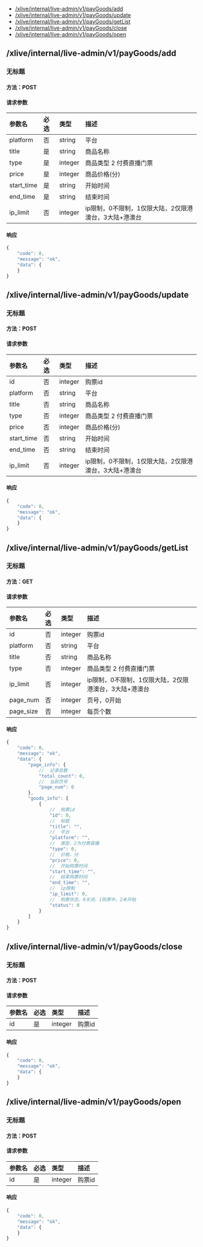 <!-- package=live.liveadmin.v1 -->
- [/xlive/internal/live-admin/v1/payGoods/add](#xliveinternallive-adminv1payGoodsadd) 
- [/xlive/internal/live-admin/v1/payGoods/update](#xliveinternallive-adminv1payGoodsupdate) 
- [/xlive/internal/live-admin/v1/payGoods/getList](#xliveinternallive-adminv1payGoodsgetList) 
- [/xlive/internal/live-admin/v1/payGoods/close](#xliveinternallive-adminv1payGoodsclose) 
- [/xlive/internal/live-admin/v1/payGoods/open](#xliveinternallive-adminv1payGoodsopen) 

## /xlive/internal/live-admin/v1/payGoods/add
### 无标题

#### 方法：POST

#### 请求参数

|参数名|必选|类型|描述|
|:---|:---|:---|:---|
|platform|否|string| 平台|
|title|是|string| 商品名称|
|type|是|integer| 商品类型 2 付费直播门票|
|price|是|integer| 商品价格(分)|
|start_time|是|string| 开始时间|
|end_time|是|string| 结束时间|
|ip_limit|否|integer| ip限制，0不限制，1仅限大陆，2仅限港澳台，3大陆+港澳台|

#### 响应

```javascript
{
    "code": 0,
    "message": "ok",
    "data": {
    }
}
```


## /xlive/internal/live-admin/v1/payGoods/update
### 无标题

#### 方法：POST

#### 请求参数

|参数名|必选|类型|描述|
|:---|:---|:---|:---|
|id|否|integer| 购票id|
|platform|否|string| 平台|
|title|否|string| 商品名称|
|type|否|integer| 商品类型 2 付费直播门票|
|price|否|integer| 商品价格(分)|
|start_time|否|string| 开始时间|
|end_time|否|string| 结束时间|
|ip_limit|否|integer| ip限制，0不限制，1仅限大陆，2仅限港澳台，3大陆+港澳台|

#### 响应

```javascript
{
    "code": 0,
    "message": "ok",
    "data": {
    }
}
```


## /xlive/internal/live-admin/v1/payGoods/getList
### 无标题

#### 方法：GET

#### 请求参数

|参数名|必选|类型|描述|
|:---|:---|:---|:---|
|id|否|integer| 购票id|
|platform|否|string| 平台|
|title|否|string| 商品名称|
|type|否|integer| 商品类型 2 付费直播门票|
|ip_limit|否|integer| ip限制，0不限制，1仅限大陆，2仅限港澳台，3大陆+港澳台|
|page_num|否|integer| 页号，0开始|
|page_size|否|integer| 每页个数|

#### 响应

```javascript
{
    "code": 0,
    "message": "ok",
    "data": {
        "page_info": {
            //  记录总数
            "total_count": 0,
            //  当前页号
            "page_num": 0
        },
        "goods_info": [
            {
                //  购票id
                "id": 0,
                //  标题
                "title": "",
                //  平台
                "platform": "",
                //  类型，2为付费直播
                "type": 0,
                //  价格，分
                "price": 0,
                //  开始购票时间
                "start_time": "",
                //  结束购票时间
                "end_time": "",
                //  ip限制
                "ip_limit": 0,
                //  购票状态，0关闭，1购票中，2未开始
                "status": 0
            }
        ]
    }
}
```


## /xlive/internal/live-admin/v1/payGoods/close
### 无标题

#### 方法：POST

#### 请求参数

|参数名|必选|类型|描述|
|:---|:---|:---|:---|
|id|是|integer| 购票id|

#### 响应

```javascript
{
    "code": 0,
    "message": "ok",
    "data": {
    }
}
```


## /xlive/internal/live-admin/v1/payGoods/open
### 无标题

#### 方法：POST

#### 请求参数

|参数名|必选|类型|描述|
|:---|:---|:---|:---|
|id|是|integer| 购票id|

#### 响应

```javascript
{
    "code": 0,
    "message": "ok",
    "data": {
    }
}
```

